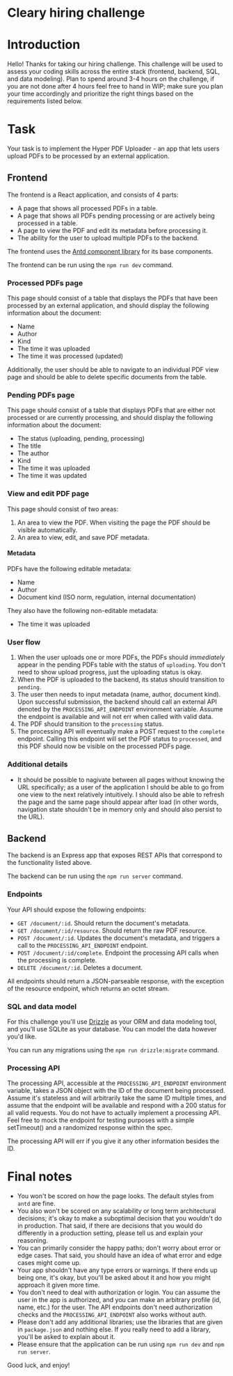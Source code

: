 # Cleary hiring challenge

# Introduction

Hello! Thanks for taking our hiring challenge. This challenge will be used to assess your coding skills across the entire stack (frontend, backend, SQL, and data modeling). Plan to spend around 3-4 hours on the challenge, if you are not done after 4 hours feel free to hand in WIP; make sure you plan your time accordingly and prioritize the right things based on the requirements listed below.

# Task

Your task is to implement the Hyper PDF Uploader - an app that lets users upload PDFs to be processed by an external application.

## Frontend

The frontend is a React application, and consists of 4 parts:

- A page that shows all processed PDFs in a table.
- A page that shows all PDFs pending processing or are actively being processed in a table.
- A page to view the PDF and edit its metadata before processing it.
- The ability for the user to upload multiple PDFs to the backend.

The frontend uses the [Antd component library](https://ant.design/) for its base components.

The frontend can be run using the `npm run dev` command.

### Processed PDFs page

This page should consist of a table that displays the PDFs that have been processed by an external application, and should display the following information about the document:

- Name
- Author
- Kind
- The time it was uploaded
- The time it was processed (updated)

Additionally, the user should be able to navigate to an individual PDF view page and should be able to delete specific documents from the table.

### Pending PDFs page

This page should consist of a table that displays PDFs that are either not processed or are currently processing, and should display the following information about the document:

- The status (uploading, pending, processing)
- The title
- The author
- Kind
- The time it was uploaded
- The time it was updated

### View and edit PDF page

This page should consist of two areas:

1. An area to view the PDF. When visiting the page the PDF should be visible automatically.
2. An area to view, edit, and save PDF metadata.

#### Metadata

PDFs have the following editable metadata:

- Name
- Author
- Document kind (ISO norm, regulation, internal documentation)

They also have the following non-editable metadata:

- The time it was uploaded

### User flow

1. When the user uploads one or more PDFs, the PDFs should *immediately* appear in the pending PDFs table with the status of `uploading`. You don't need to show upload progress, just the uploading status is okay.
2. When the PDF is uploaded to the backend, its status should transition to `pending`.
3. The user then needs to input metadata (name, author, document kind). Upon successful submission, the backend should call an external API denoted by the `PROCESSING_API_ENDPOINT` environment variable. Assume the endpoint is available and will not err when called with valid data.
4. The PDF should transition to the `processing` status.
5. The processing API will eventually make a POST request to the `complete` endpoint. Calling this endpoint will set the PDF status to `processed`, and this PDF should now be visible on the processed PDFs page.

### Additional details

- It should be possible to nagivate between all pages without knowing the URL specifically; as a user of the application I should be able to go from one view to the next relatively intuitively. I should also be able to refresh the page and the same page should appear after load (in other words, navigation state shouldn't be in memory only and should also persist to the URL).

## Backend

The backend is an Express app that exposes REST APIs that correspond to the functionality listed above.

The backend can be run using the `npm run server` command.

### Endpoints

Your API should expose the following endpoints:

- `GET /document/:id`. Should return the document's metadata.
- `GET /document/:id/resource`. Should return the raw PDF resource.
- `POST /document/:id`. Updates the document's metadata, and triggers a call to the `PROCESSING_API_ENDPOINT` endpoint.
- `POST /document/:id/complete`. Endpoint the processing API calls when the processing is complete.
- `DELETE /document/:id`. Deletes a document.

All endpoints should return a JSON-parseable response, with the exception of the resource endpoint, which returns an octet stream.

### SQL and data model

For this challenge you'll use [Drizzle](https://orm.drizzle.team/) as your ORM and data modeling tool, and you'll use SQLite as your database. You can model the data however you'd like.

You can run any migrations using the `npm run drizzle:migrate` command.

### Processing API

The processing API, accessible at the `PROCESSING_API_ENDPOINT` environment variable, takes a JSON object with the ID of the document being processed. Assume it's stateless and will arbitrarily take the same ID multiple times, and assume that the endpoint will be available and respond with a 200 status for all valid requests. You do not have to actually implement a processing API. Feel free to mock the endpoint for testing purposes with a simple setTimeout() and a randomized response within the spec.

The processing API will err if you give it any other information besides the ID.

# Final notes

- You won't be scored on how the page looks. The default styles from `antd` are fine.
- You also won't be scored on any scalability or long term architectural decisions; it's okay to make a suboptimal decision that you wouldn't do in production. That said, if there are decisions that you would do differently in a production setting, please tell us and explain your reasoning.
- You can primarily consider the happy paths; don't worry about error or edge cases. That said, you should have an idea of what error and edge cases might come up.
- Your app shouldn't have any type errors or warnings. If there ends up being one, it's okay, but you'll be asked about it and how you might approach it given more time.
- You don't need to deal with authorization or login. You can assume the user in the app is authorized, and you can make an arbitrary profile (id, name, etc.) for the user. The API endpoints don't need authorization checks and the `PROCESSING_API_ENDPOINT` also works without auth.
- Please don't add any additional libraries; use the libraries that are given in `package.json` and nothing else. If you really need to add a library, you'll be asked to explain about it.
- Please ensure that the application can be run using `npm run dev` and `npm run server`.

Good luck, and enjoy!
